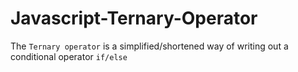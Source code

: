 # Javascript-Ternary-Operator

The `Ternary operator` is a simplified/shortened way of writing out a conditional operator `if/else`
